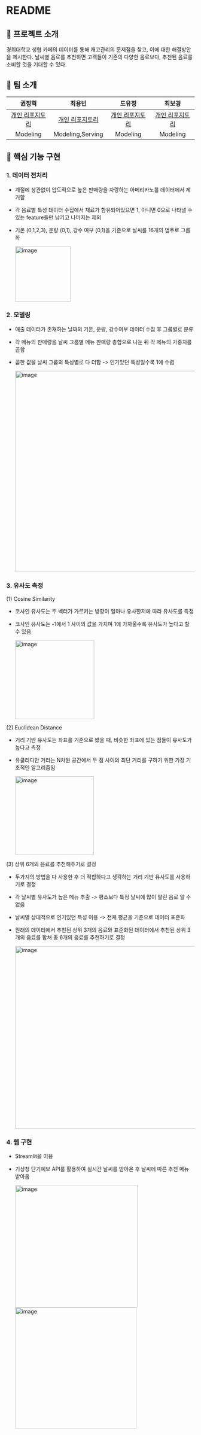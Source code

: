 # README
## 📑 프로젝트 소개
경희대학교 생협 카페의 데이터를 통해 재고관리의 문제점을 찾고, 이에 대한 해결방안을 제시한다.
날씨별 음료를 추천하면 고객들이 기존의 다양한 음료보다, 추천된 음료를 소비할 것을 기대할 수 있다.


## 👏 팀 소개 
|권정혁|최용빈|도유정|최보경|
|:--:|:--:|:--:|:--:|
|[개인 리포지토리](https://github.com/khuda-3rd)|[개인 리포지토리](https://github.com/khuda-3rd)|[개인 리포지토리](https://github.com/khuda-3rd)|[개인 리포지토리](https://github.com/B0gyeong)|
|Modeling|Modeling,Serving|Modeling|Modeling|


## 🔎 핵심 기능 구현
### 1. 데이터 전처리

- 계절에 상관없이 압도적으로 높은 판매량을 자랑하는 아메리카노를 데이터에서 제거함
- 각 음료별 특성 데이터 수집에서 재료가 함유되어있으면 1, 아니면 0으로 나타낼 수 있는 feature들만 남기고 나머지는 제외
- 기온 (0,1,2,3), 운량 (0,1), 강수 여부 (0,1)을 기준으로 날씨를 16개의 범주로 그룹화

  <img width="148" alt="image" src="https://github.com/B0gyeong/khuda/assets/115474637/7792a772-b1cc-486e-9d15-dbd71bf86584">

### 2. 모델링

- 매출 데이터가 존재하는 날짜의 기온, 운량, 강수여부 데이터 수집 후 그룹별로 분류
- 각 메뉴의 판매량을 날씨 그룹별 메뉴 판매량 총합으로 나눈 뒤 각 메뉴의 가중치를 곱함
- 곱한 값을 날씨 그룹의 특성별로 다 더함 -> 인기있던 특성일수록 1에 수렴

  <img width="538" alt="image" src="https://github.com/B0gyeong/khuda/assets/115474637/a31e1a92-0bcd-4898-82e5-8d51884e015f">

### 3. 유사도 측정

(1) Cosine Similarity
- 코사인 유사도는 두 벡터가 가르키는 방향이 얼마나 유사한지에 따라 유사도를 측정
- 코사인 유사도는 -1에서 1 사이의 값을 가지며 1에 가까울수록 유사도가 높다고 할 수 있음

  <img width="211" alt="image" src="https://github.com/B0gyeong/khuda/assets/115474637/5fb3c1e6-388d-4cf3-98c8-a5e511f02489">

(2) Euclidean Distance
- 거리 기반 유사도는 좌표를 기준으로 봤을 때, 비슷한 좌표에 있는 점들이 유사도가 높다고 측정
- 유클리디안 거리는 N차원 공간에서 두 점 사이의 최단 거리를 구하기 위한 가장 기초적인 알고리즘임

  <img width="210" alt="image" src="https://github.com/B0gyeong/khuda/assets/115474637/f5458b28-1473-4b8a-8960-3f1497495d61">

(3) 상위 6개의 음료를 추천해주기로 결정
- 두가지의 방법을 다 사용한 후 더 적합하다고 생각하는 거리 기반 유사도를 사용하기로 결정
- 각 날씨별 유사도가 높은 메뉴 추출 -> 평소보다 특정 날씨에 많이 팔린 음료 알 수 없음
- 날씨별 상대적으로 인기있던 특성 이용 -> 전체 평균을 기준으로 데이터 표준화
- 원래의 데이터에서 추천된 상위 3개의 음료와 표준화된 데이터에서 추천된 상위 3개의 음료를 합쳐 총 6개의 음료를 추천하기로 결정

  <img width="488" alt="image" src="https://github.com/B0gyeong/khuda/assets/115474637/68f9034b-3632-4595-a447-899709d7f0cc">


### 4. 웹 구현

- Streamlit을 이용
- 기상청 단기예보 API를 활용하여 실시간 날씨를 받아온 후 날씨에 따른 추천 메뉴 받아옴

  <img width="327" alt="image" src="https://github.com/B0gyeong/khuda/assets/115474637/55f387b1-5297-43e0-acdf-bde9a7aabaec">

  <img width="324" alt="image" src="https://github.com/B0gyeong/khuda/assets/115474637/e64b317e-ffd4-47e8-ad70-27609d4f652b">




